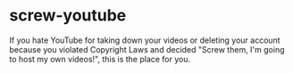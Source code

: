 # screw-youtube
If you hate YouTube for taking down your videos or deleting your account because you violated Copyright Laws and decided "Screw them, I'm going to host my own videos!", this is the place for you.
